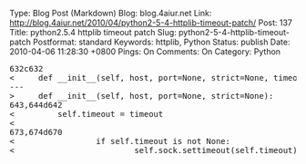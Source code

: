 Type: Blog Post (Markdown)
Blog: blog.4aiur.net
Link: http://blog.4aiur.net/2010/04/python2-5-4-httplib-timeout-patch/
Post: 137
Title: python2.5.4 httplib timeout patch
Slug: python2-5-4-httplib-timeout-patch
Postformat: standard
Keywords: httplib, Python
Status: publish
Date: 2010-04-06 11:28:30 +0800
Pings: On
Comments: On
Category: Python

<pre lang="bash">632c632
<     def __init__(self, host, port=None, strict=None, timeout=None):
---
>     def __init__(self, host, port=None, strict=None):
643,644d642
<         self.timeout = timeout
<
673,674d670
<                 if self.timeout is not None:
<                         self.sock.settimeout(self.timeout)</pre>
